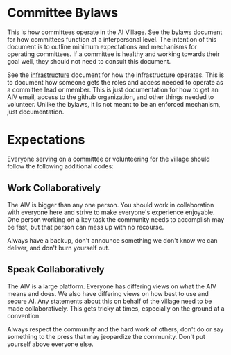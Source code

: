 # Committee Bylaws

This is how committees operate in the AI Village. See the [bylaws](committee.md) document for how committees function at a interpersonal level. The intention of this document is to outline minimum expectations and mechanisms for operating committees. If a committee is healthy and working towards their goal well, they should not need to consult this document. 

See the [infrastructure](infrastructure.md) document for how the infrastructure operates. This is to document how someone gets the roles and access needed to operate as a committee lead or member. This is just documentation for how to get an AIV email, access to the github organization, and other things needed to volunteer. Unlike the bylaws, it is not meant to be an enforced mechanism, just documentation.

# Expectations

Everyone serving on a committee or volunteering for the village should follow the following additional codes:

## Work Collaboratively 

The AIV is bigger than any one person. You should work in collaboration with everyone here and strive to make everyone's experience enjoyable. One person working on a key task the community needs to accomplish may be fast, but that person can mess up with no recourse. 

Always have a backup, don't announce something we don't know we can deliver, and don't burn yourself out.

## Speak Collaboratively

The AIV is a large platform. Everyone has differing views on what the AIV means and does. We also have differing views on how best to use and secure AI. Any statements about this on behalf of the village need to be made collaboratively. This gets tricky at times, especially on the ground at a convention.

Always respect the community and the hard work of others, don't do or say something to the press that may jeopardize the community. Don't put yourself above everyone else. 

